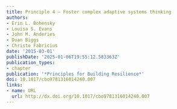 ```yaml
---
title: Principle 4 – Foster complex adaptive systems thinking
authors:
- Erin L. Bohensky
- Louisa S. Evans
- John M. Anderies
- Duan Biggs
- Christo Fabricius
date: '2015-03-01'
publishDate: '2025-01-06T19:55:12.583363Z'
publication_types:
- chapter
publication: '*Principles for Building Resilience*'
doi: 10.1017/cbo9781316014240.007
links:
- name: URL
  url: http://dx.doi.org/10.1017/cbo9781316014240.007
---
```

